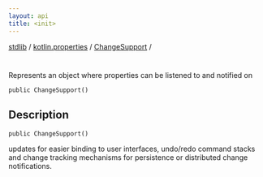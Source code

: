 ```yaml
---
layout: api
title: <init>
---
```

[stdlib](../../index.md) / [kotlin.properties](../index.md) / [ChangeSupport](index.md) / [<init>](_init_.md)

# <init>
Represents an object where properties can be listened to and notified on
```
public ChangeSupport()
```
## Description
```
public ChangeSupport()
```
updates for easier binding to user interfaces, undo/redo command stacks and
change tracking mechanisms for persistence or distributed change notifications.

